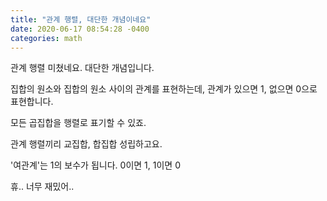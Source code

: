 ```yaml
---
title: "관계 행렬, 대단한 개념이네요"
date: 2020-06-17 08:54:28 -0400
categories: math
---
```


관계 행렬 미쳤네요. 대단한 개념입니다.

집합의 원소와 집합의 원소 사이의 관계를 표현하는데, 관계가 있으면 1, 없으면 0으로 표현합니다. 

모든 곱집합을 행렬로  표기할 수 있죠. 

관계 행렬끼리 교집합, 합집합 성립하고요. 

'여관계'는 1의 보수가 됩니다. 0이면 1, 1이면 0

휴.. 너무 재밌어.. 
